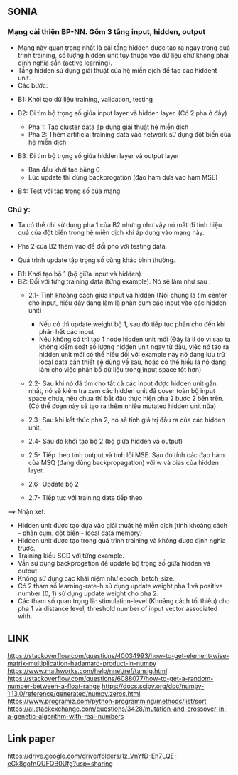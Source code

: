 ## SONIA 
### Mạng cải thiện BP-NN. Gồm 3 tầng input, hidden, output 
- Mạng này quan trọng nhất là cái tầng hidden được tạo ra ngay trong quá trình training, số lượng hidden
unit tùy thuộc vào dữ liệu chứ không phải định nghĩa sẵn (active learning).
- Tầng hidden sử dụng giải thuật của hệ miễn dịch để tạo các hiddent unit.
- Các bước:

* B1: Khởi tạo dữ liệu training, validation, testing 
* B2: Đi tìm bộ trọng số giữa input layer và hidden layer. (Có 2 pha ở đây)
    *  Pha 1: Tạo cluster data áp dụng giải thuật hệ miễn dịch  
    *  Pha 2: Thêm artificial training data vào network sử dụng đột biến của hệ miễn dịch 
* B3: Đi tìm bộ trọng số giữa hidden layer và output layer 
    *  Ban đầu khởi tạo bằng 0
    *  Lúc update thì dùng backprogation (đạo hàm dựa vào hàm MSE) 
    
* B4: Test với tập trọng số của mạng 

### Chú ý:
- Ta có thể chỉ sử dụng pha 1 của B2 nhưng như vậy nó mất đi tính hiệu quả của đột biến trong hệ 
miễn dịch khi áp dụng vào mạng này.
- Pha 2 của B2 thêm vào để đối phó với testing data. 

- Quá trình update tập trọng số cũng khác bình thường. 

* B1: Khởi tạo bộ 1 (bộ giữa input và hidden)
* B2: Đối với từng training data (từng example). Nó sẽ làm như sau :
    *  2.1- Tính khoảng cách giữa input và hidden (Nói chung là tìm center cho input, hiểu đây đang làm là phân cụm các input vào các hidden unit) 
        *   Nếu có thì update weight bộ 1, sau đó tiếp tục phân cho đến khi phân hết các input 
        *   Nếu không có thì tạo 1 node hidden unit mới (Đây là lí do vì sao ta không kiểm soát số lượng hidden unit ngay từ đầu, việc nó tạo ra hidden unit mới có thể hiểu đối với example này 
        nó đang lưu trữ local data cần thiết sẽ dùng về sau, hoặc có thể hiểu là nó đang làm cho việc phân bố dữ liệu trong input space tốt hơn)
    *  2.2- Sau khi nó đã tìm cho tất cả các input được hidden unit gần nhất, nó sẽ kiểm tra xem các hidden unit đã cover toàn bộ input space chưa, 
    nếu chưa thì bắt đầu thực hiện pha 2 bước 2 bên trên. (Có thể đoạn này sẽ tạo ra thêm nhiều mutated hidden unit nữa)
    *  2.3- Sau khi kết thúc pha 2, nó sẽ tính giá trị đầu ra của các hidden unit. 
    *  2.4- Sau đó khởi tạo bộ 2 (bộ giữa hidden và output)
    *  2.5- Tiếp theo tính output và tính lỗi MSE. Sau đó tính các đạo hàm của MSQ (đang dùng backpropagation) với w và bias của hidden layer.
    *  2.6- Update bộ 2
    
    *  2.7- Tiếp tục với training data tiếp theo 
    
==> Nhận xét: 
+ Hidden unit được tạo dựa vào giải thuật hệ miễn dịch (tính khoảng cách - phân cụm, đột biến - local data memory) 
+ Hidden unit được tạo trong quá trình training và không được định nghĩa trước.
+ Training kiểu SGD với từng example. 
+ Vẫn sử dụng backprogation để update bộ trọng số giữa hidden và output.
+ Không sử dụng các khái niệm như epoch, batch_size. 
+ Có 2 tham số learning-rate-h sử dụng update weight pha 1 và positive number (0, 1) sử dụng update weight cho pha 2.
+ Các tham số quan trọng là: stimulation-level (Khoảng cách tối thiểu) cho pha 1 và distance level, threshold number of input vector associated with.


## LINK 
https://stackoverflow.com/questions/40034993/how-to-get-element-wise-matrix-multiplication-hadamard-product-in-numpy
https://www.mathworks.com/help/nnet/ref/tansig.html
https://stackoverflow.com/questions/6088077/how-to-get-a-random-number-between-a-float-range
https://docs.scipy.org/doc/numpy-1.13.0/reference/generated/numpy.zeros.html
https://www.programiz.com/python-programming/methods/list/sort
https://ai.stackexchange.com/questions/3428/mutation-and-crossover-in-a-genetic-algorithm-with-real-numbers

## Link paper 
https://drive.google.com/drive/folders/1z_VnYfD-Eh7LQE-eGk8gofnQUFQB0Ufg?usp=sharing    
    
    
